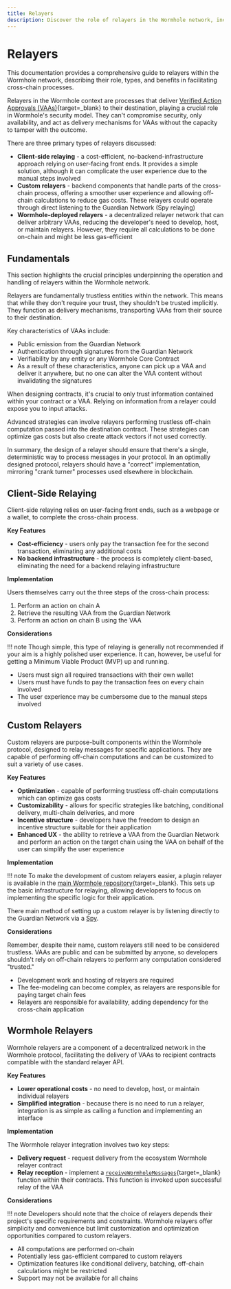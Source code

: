 ```yaml
---
title: Relayers
description: Discover the role of relayers in the Wormhole network, including client-side, custom, and Wormhole-deployed types, for secure cross-chain communication.
---
```


# Relayers

This documentation provides a comprehensive guide to relayers within the Wormhole network, describing their role, types, and benefits in facilitating cross-chain processes.

Relayers in the Wormhole context are processes that deliver [Verified Action Approvals (VAAs)](/docs/learn/infrastructure/vaas/){target=\_blank} to their destination, playing a crucial role in Wormhole's security model. They can't compromise security, only availability, and act as delivery mechanisms for VAAs without the capacity to tamper with the outcome.

There are three primary types of relayers discussed:

- **Client-side relaying** - a cost-efficient, no-backend-infrastructure approach relying on user-facing front ends. It provides a simple solution, although it can complicate the user experience due to the manual steps involved
- **Custom relayers** - backend components that handle parts of the cross-chain process, offering a smoother user experience and allowing off-chain calculations to reduce gas costs. These relayers could operate through direct listening to the Guardian Network (Spy relaying)
- **Wormhole-deployed relayers** - a decentralized relayer network that can deliver arbitrary VAAs, reducing the developer's need to develop, host, or maintain relayers. However, they require all calculations to be done on-chain and might be less gas-efficient

## Fundamentals

This section highlights the crucial principles underpinning the operation and handling of relayers within the Wormhole network.

Relayers are fundamentally trustless entities within the network. This means that while they don't require your trust, they shouldn't be trusted implicitly. They function as delivery mechanisms, transporting VAAs from their source to their destination.

Key characteristics of VAAs include:

- Public emission from the Guardian Network
- Authentication through signatures from the Guardian Network
- Verifiability by any entity or any Wormhole Core Contract
- As a result of these characteristics, anyone can pick up a VAA and deliver it anywhere, but no one can alter the VAA content without invalidating the signatures

When designing contracts, it's crucial to only trust information contained within your contract or a VAA. Relying on information from a relayer could expose you to input attacks.

Advanced strategies can involve relayers performing trustless off-chain computation passed into the destination contract. These strategies can optimize gas costs but also create attack vectors if not used correctly.

In summary, the design of a relayer should ensure that there's a single, deterministic way to process messages in your protocol. In an optimally designed protocol, relayers should have a "correct" implementation, mirroring "crank turner" processes used elsewhere in blockchain.

## Client-Side Relaying

Client-side relaying relies on user-facing front ends, such as a webpage or a wallet, to complete the cross-chain process.

**Key Features**

- **Cost-efficiency** - users only pay the transaction fee for the second transaction, eliminating any additional costs
- **No backend infrastructure** - the process is completely client-based, eliminating the need for a backend relaying infrastructure

**Implementation**

Users themselves carry out the three steps of the cross-chain process:

1. Perform an action on chain A
2. Retrieve the resulting VAA from the Guardian Network
3. Perform an action on chain B using the VAA

**Considerations**

!!! note
    Though simple, this type of relaying is generally not recommended if your aim is a highly polished user experience. It can, however, be useful for getting a Minimum Viable Product (MVP) up and running.

- Users must sign all required transactions with their own wallet
- Users must have funds to pay the transaction fees on every chain involved
- The user experience may be cumbersome due to the manual steps involved

## Custom Relayers

Custom relayers are purpose-built components within the Wormhole protocol, designed to relay messages for specific applications. They are capable of performing off-chain computations and can be customized to suit a variety of use cases.

**Key Features**

- **Optimization** - capable of performing trustless off-chain computations which can optimize gas costs
- **Customizability** - allows for specific strategies like batching, conditional delivery, multi-chain deliveries, and more
- **Incentive structure** - developers have the freedom to design an incentive structure suitable for their application
- **Enhanced UX** - the ability to retrieve a VAA from the Guardian Network and perform an action on the target chain using the VAA on behalf of the user can simplify the user experience

**Implementation**

!!! note
    To make the development of custom relayers easier, a plugin relayer is available in the [main Wormhole repository](https://github.com/wormhole-foundation/wormhole/tree/main/relayer){target=\_blank}. This sets up the basic infrastructure for relaying, allowing developers to focus on implementing the specific logic for their application.

There main method of setting up a custom relayer is by listening directly to the Guardian Network via a [Spy](/learn/infrastructure/spy/).

**Considerations**

Remember, despite their name, custom relayers still need to be considered trustless. VAAs are public and can be submitted by anyone, so developers shouldn't rely on off-chain relayers to perform any computation considered "trusted."

- Development work and hosting of relayers are required
- The fee-modeling can become complex, as relayers are responsible for paying target chain fees
- Relayers are responsible for availability, adding dependency for the cross-chain application

## Wormhole Relayers

Wormhole relayers are a component of a decentralized network in the Wormhole protocol, facilitating the delivery of VAAs to recipient contracts compatible with the standard relayer API.

**Key Features**

- **Lower operational costs** - no need to develop, host, or maintain individual relayers
- **Simplified integration** - because there is no need to run a relayer, integration is as simple as calling a function and implementing an interface

**Implementation**

The Wormhole relayer integration involves two key steps:

- **Delivery request** - request delivery from the ecosystem Wormhole relayer contract
- **Relay reception** - implement a [`receiveWormholeMessages`](https://github.com/wormhole-foundation/wormhole-solidity-sdk/blob/bacbe82e6ae3f7f5ec7cdcd7d480f1e528471bbb/src/interfaces/IWormholeReceiver.sol#L44-L50){target=\_blank} function within their contracts. This function is invoked upon successful relay of the VAA

**Considerations**

!!! note
    Developers should note that the choice of relayers depends their project's specific requirements and constraints. Wormhole relayers offer simplicity and convenience but limit customization and optimization opportunities compared to custom relayers.

- All computations are performed on-chain
- Potentially less gas-efficient compared to custom relayers
- Optimization features like conditional delivery, batching, off-chain calculations might be restricted
- Support may not be available for all chains
